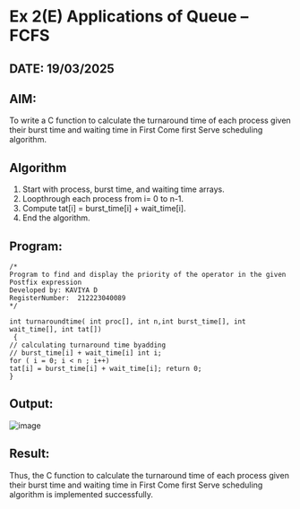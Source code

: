 # Ex 2(E) Applications of Queue – FCFS
## DATE: 19/03/2025
## AIM:
To write a C function to calculate the turnaround time of each process given their burst time and waiting time in First Come first Serve scheduling algorithm.
## Algorithm
1.	Start with process, burst time, and waiting time arrays.
2.	Loopthrough each process from i= 0 to n-1.
3.	Compute tat[i] = burst_time[i] + wait_time[i].
4.	End the algorithm.
   

## Program:
```
/*
Program to find and display the priority of the operator in the given Postfix expression
Developed by: KAVIYA D
RegisterNumber:  212223040089
*/

int turnaroundtime( int proc[], int n,int burst_time[], int wait_time[], int tat[])
 {
// calculating turnaround time byadding
// burst_time[i] + wait_time[i] int i;
for ( i = 0; i < n ; i++)
tat[i] = burst_time[i] + wait_time[i]; return 0;
}

```

## Output:

![image](https://github.com/user-attachments/assets/415ad69b-2c73-422b-a90b-4f1bfd2a84d3)


## Result:
Thus, the C function to calculate the turnaround time of each process given their burst time and waiting time in First Come first Serve scheduling algorithm is implemented successfully.
